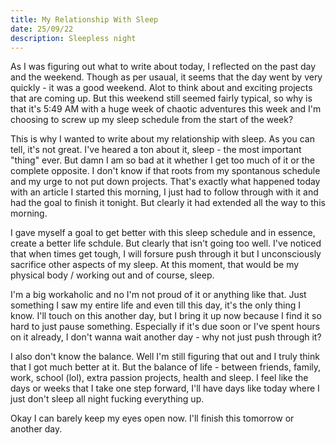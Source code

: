 ```yaml
---
title: My Relationship With Sleep 
date: 25/09/22
description: Sleepless night 
---
```


As I was figuring out what to write about today, I reflected on the past day and the weekend. Though as per usaual, it seems that the day went by very quickly - it was a good weekend. Alot to think about and exciting projects that are coming up. But this weekend still seemed fairly typical, so why is that it's 5:49 AM with a huge week of chaotic adventures this week and I'm choosing to screw up my sleep schedule from the start of the week?

This is why I wanted to write about my relationship with sleep. As you can tell, it's not great. I've heared a ton about it, sleep - the most important "thing" ever. But damn I am so bad at it whether I get too much of it or the complete opposite. I don't know if that roots from my spontanous schedule and my urge to not put down projects. That's exactly what happened today with an article I started this morning, I just had to follow through with it and had the goal to finish it tonight. But clearly it had extended all the way to this morning. 

I gave myself a goal to get better with this sleep schedule and in essence, create a better life schdule. But clearly that isn't going too well. I've noticed that when times get tough, I will forsure push through it but I unconsciously sacrifice other aspects of my sleep. At this moment, that would be my physical body / working out and of course, sleep. 

I'm a big workaholic and no I'm not proud of it or anything like that. Just something I saw my entire life and even till this day, it's the only thing I know. I'll touch on this another day, but I bring it up now because I find it so hard to just pause something. Especially if it's due soon or I've spent hours on it already, I don't wanna wait another day - why not just push through it?

I also don't know the balance. Well I'm still figuring that out and I truly think that I got much better at it. But the balance of life - between friends, family, work, school (lol), extra passion projects, health and sleep. I feel like the days or weeks that I take one step forward, I'll have days like today where I just don't sleep all night fucking everything up. 

Okay I can barely keep my eyes open now. I'll finish this tomorrow or another day.
